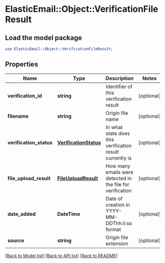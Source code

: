 # ElasticEmail::Object::VerificationFileResult

## Load the model package
```perl
use ElasticEmail::Object::VerificationFileResult;
```

## Properties
Name | Type | Description | Notes
------------ | ------------- | ------------- | -------------
**verification_id** | **string** | Identifier of this verification result | [optional] 
**filename** | **string** | Origin file name | [optional] 
**verification_status** | [**VerificationStatus**](VerificationStatus.md) | In what state does this verification result currently is | [optional] 
**file_upload_result** | [**FileUploadResult**](FileUploadResult.md) | How many emails were detected in the file for verification | [optional] 
**date_added** | **DateTime** | Date of creation in YYYY-MM-DDThh:ii:ss format | [optional] 
**source** | **string** | Origin file extension | [optional] 

[[Back to Model list]](../README.md#documentation-for-models) [[Back to API list]](../README.md#documentation-for-api-endpoints) [[Back to README]](../README.md)



